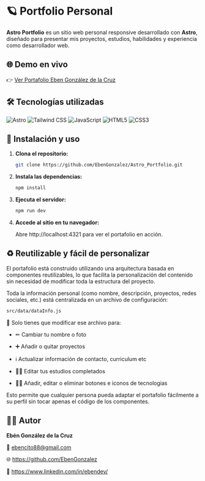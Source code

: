 # 🪐 Portfolio Personal

**Astro Portfolio** es un sitio web personal responsive desarrollado con **Astro**, diseñado para presentar mis proyectos, estudios, habilidades y experiencia como desarrollador web. 

## 🌐 Demo en vivo

👉 [Ver Portafolio Eben González de la Cruz](https://ebengonzalez.netlify.app/)

## 🛠️ Tecnologías utilizadas

![Astro](https://img.shields.io/badge/Astro-000000?style=for-the-badge&logo=astro&logoColor=white)
![Tailwind CSS](https://img.shields.io/badge/Tailwind_CSS-38B2AC?style=for-the-badge&logo=tailwind-css&logoColor=white)
![JavaScript](https://img.shields.io/badge/JavaScript-F7DF1E?style=for-the-badge&logo=javascript&logoColor=black)
![HTML5](https://img.shields.io/badge/HTML5-E34F26?style=for-the-badge&logo=html5&logoColor=white)
![CSS3](https://img.shields.io/badge/CSS3-1572B6?style=for-the-badge&logo=css3&logoColor=white)

## 🚀 Instalación y uso

1. **Clona el repositorio:**

   ```bash
   git clone https://github.com/EbenGonzalez/Astro_Portfolio.git
   ```
2. **Instala las dependencias:**

    ```bash
    npm install
    ```
3. **Ejecuta el servidor:**

    ```bash
    npm run dev
    ```
4. **Accede al sitio en tu navegador:**

      Abre http://localhost:4321 para ver el portafolio en acción.

## ♻️ Reutilizable y fácil de personalizar
El portafolio está construido utilizando una arquitectura basada en componentes reutilizables, lo que facilita la personalización del contenido sin necesidad de modificar toda la estructura del proyecto.

Toda la información personal (como nombre, descripción, proyectos, redes sociales, etc.) está centralizada en un archivo de configuración:

```bash
src/data/dataInfo.js
```
🔧 Solo tienes que modificar ese archivo para:

- ✏ Cambiar tu nombre o foto

- ➕ Añadir o quitar proyectos

 - ℹ Actualizar información de contacto, curriculum etc

- 👨‍🎓 Editar tus estudios completados

- 👩‍💻 Añadir, editar o eliminar botones e iconos de tecnologias


Esto permite que cualquier persona pueda adaptar el portafolio fácilmente a su perfil sin tocar apenas el código de los componentes.

## 👨‍💻 Autor

**Ebén González de la Cruz**

📧 ebencito88@gmail.com

🌐 https://github.com/EbenGonzalez

💼 https://www.linkedin.com/in/ebendev/




